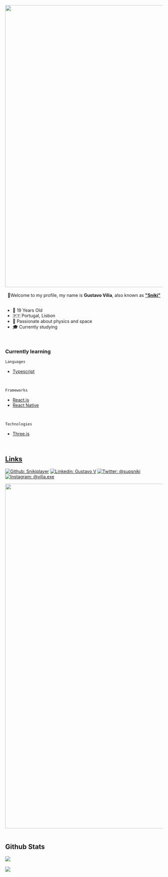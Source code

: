 
<div align="center">
<img src="https://cdn.discordapp.com/attachments/1063460773436862514/1118538462241509386/SnikiBanner.png" align="center" height="" width="900" />
</div>

</br>

<div align="center" >👋Welcome to my profile, my name is <strong>Gustavo Vília</strong>, also known as <strong><a href="https://github.com/SnikiPlayer">"Sniki"</a></strong></div>

</br>

- 🎉 19 Years Old
- 🇵🇹  Portugal, Lisbon
- 🚀 Passionate about physics and space
- 🎓 Currently studying

</br>

### Currently learning
```bash
Languages
```
- [Typescript](https://www.typescriptlang.org/)

</br>

```bash
Frameworks
```
- [React.js](https://react.dev/)
- [React Native](https://reactnative.dev/)

</br>

```bash
Technologies
```
- [Three.js](https://threejs.org/)

</br>

<div align="center">
  <a href="https://github.com/SnikiPlayer">
</div>

## Links
[![Github: Snikiplayer](https://img.shields.io/badge/-Sniki-lightgrey?style=flatsquare&logo=Github&logoColor=white)](https://github.com/SnikiPlayer)
[![Linkedin: Gustavo V](https://img.shields.io/badge/-Gustavo-blue?style=flatsquare&logo=Linkedin&logoColor=white)](https://www.linkedin.com/in/gustavo-v%C3%ADlia-0246a123b/)
[![Twitter: @supsniki](https://img.shields.io/badge/-@supsniki-informational?style=flatsquare&logo=Twitter&logoColor=white)](https://twitter.com/supsniki)
[![Instagram: @vilia.exe](https://img.shields.io/badge/-@vilia.exe-ff69b4?style=flatsquare&logo=Instagram&logoColor=white)](https://www.instagram.com/vilia.exe/)
<div align="center">
<img src="https://cdn.discordapp.com/attachments/1063460773436862514/1118545405932740628/SnikiBannerName.png" align="center" height="" width="1100" />
</div>
</br>

## Github Stats
<div align="left">
<img src="https://komarev.com/ghpvc/?username=snikiplayer&&style=flat-square" align="center" />
</div>

</br>

<div align="left"><img src="https://github-readme-stats.vercel.app/api?username=snikiplayer&show_icons=true&count_private=true&hide_border=true" align="center" /></div>  


